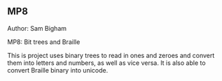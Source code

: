 ## MP8

Author: Sam Bigham

MP8: Bit trees and Braille

This is project uses binary trees to read in ones and zeroes and convert them into letters and numbers, as well as vice versa. It is also able to convert Braille binary into unicode. 
